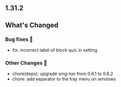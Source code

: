 ## 1.31.2

## What's Changed

### Bug fixes 🐛

* fix: incorrect label of block quic in setting

### Other Changes 🔄

* chore(deps): upgrade sing-tun from 0.6.1 to 0.6.2
* chore: add separator to the tray menu on windows
